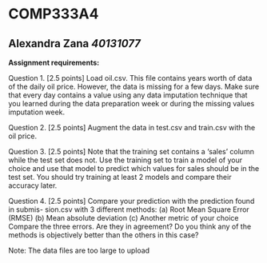 # COMP333A4
**Alexandra Zana**
***40131077***
-------
**Assignment requirements:**

Question 1. [2.5 points] Load oil.csv. This file contains years worth of data of the daily
oil price. However, the data is missing for a few days. Make sure that every day contains
a value using any data imputation technique that you learned during the data preparation
week or during the missing values imputation week.

Question 2. [2.5 points] Augment the data in test.csv and train.csv with the oil price.

Question 3. [2.5 points] Note that the training set contains a ‘sales’ column while the test
set does not. Use the training set to train a model of your choice and use that model to
predict which values for sales should be in the test set. You should try training at least 2
models and compare their accuracy later.

Question 4. [2.5 points] Compare your prediction with the prediction found in submis-
sion.csv with 3 different methods:
(a) Root Mean Square Error (RMSE)
(b) Mean absolute deviation
(c) Another metric of your choice Compare the three errors. Are they in agreement? Do you
think any of the methods is objectively better than the others in this case?

Note: The data files are too large to upload
